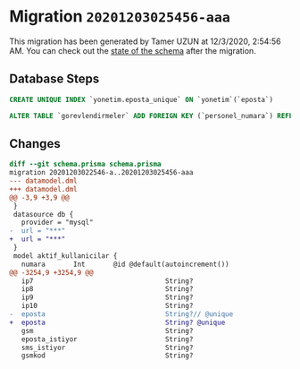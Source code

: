 # Migration `20201203025456-aaa`

This migration has been generated by Tamer UZUN at 12/3/2020, 2:54:56 AM.
You can check out the [state of the schema](./schema.prisma) after the migration.

## Database Steps

```sql
CREATE UNIQUE INDEX `yonetim.eposta_unique` ON `yonetim`(`eposta`)

ALTER TABLE `gorevlendirmeler` ADD FOREIGN KEY (`personel_numara`) REFERENCES `yonetim`(`numara`) ON DELETE CASCADE ON UPDATE CASCADE
```

## Changes

```diff
diff --git schema.prisma schema.prisma
migration 20201203022546-a..20201203025456-aaa
--- datamodel.dml
+++ datamodel.dml
@@ -3,9 +3,9 @@
 }
 datasource db {
   provider = "mysql"
-  url = "***"
+  url = "***"
 }
 model aktif_kullanicilar {
   numara       Int       @id @default(autoincrement())
@@ -3254,9 +3254,9 @@
   ip7                                 String?
   ip8                                 String?
   ip9                                 String?
   ip10                                String?
-  eposta                              String?// @unique
+  eposta                              String? @unique
   gsm                                 String?
   eposta_istiyor                      String?
   sms_istiyor                         String?
   gsmkod                              String?
```


